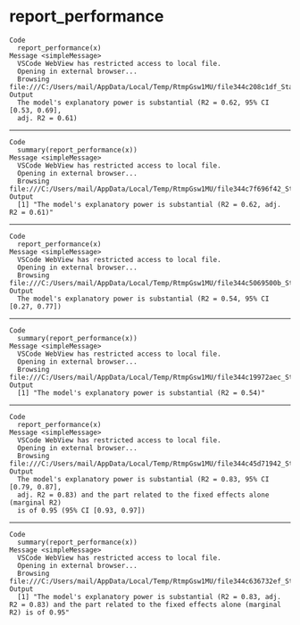 # report_performance

    Code
      report_performance(x)
    Message <simpleMessage>
      VSCode WebView has restricted access to local file.
      Opening in external browser...
      Browsing file:///C:/Users/mail/AppData/Local/Temp/RtmpGsw1MU/file344c208c1df_StanProgress.html
    Output
      The model's explanatory power is substantial (R2 = 0.62, 95% CI [0.53, 0.69],
      adj. R2 = 0.61)

---

    Code
      summary(report_performance(x))
    Message <simpleMessage>
      VSCode WebView has restricted access to local file.
      Opening in external browser...
      Browsing file:///C:/Users/mail/AppData/Local/Temp/RtmpGsw1MU/file344c7f696f42_StanProgress.html
    Output
      [1] "The model's explanatory power is substantial (R2 = 0.62, adj. R2 = 0.61)"

---

    Code
      report_performance(x)
    Message <simpleMessage>
      VSCode WebView has restricted access to local file.
      Opening in external browser...
      Browsing file:///C:/Users/mail/AppData/Local/Temp/RtmpGsw1MU/file344c5069500b_StanProgress.html
    Output
      The model's explanatory power is substantial (R2 = 0.54, 95% CI [0.27, 0.77])

---

    Code
      summary(report_performance(x))
    Message <simpleMessage>
      VSCode WebView has restricted access to local file.
      Opening in external browser...
      Browsing file:///C:/Users/mail/AppData/Local/Temp/RtmpGsw1MU/file344c19972aec_StanProgress.html
    Output
      [1] "The model's explanatory power is substantial (R2 = 0.54)"

---

    Code
      report_performance(x)
    Message <simpleMessage>
      VSCode WebView has restricted access to local file.
      Opening in external browser...
      Browsing file:///C:/Users/mail/AppData/Local/Temp/RtmpGsw1MU/file344c45d71942_StanProgress.html
    Output
      The model's explanatory power is substantial (R2 = 0.83, 95% CI [0.79, 0.87],
      adj. R2 = 0.83) and the part related to the fixed effects alone (marginal R2)
      is of 0.95 (95% CI [0.93, 0.97])

---

    Code
      summary(report_performance(x))
    Message <simpleMessage>
      VSCode WebView has restricted access to local file.
      Opening in external browser...
      Browsing file:///C:/Users/mail/AppData/Local/Temp/RtmpGsw1MU/file344c636732ef_StanProgress.html
    Output
      [1] "The model's explanatory power is substantial (R2 = 0.83, adj. R2 = 0.83) and the part related to the fixed effects alone (marginal R2) is of 0.95"

